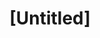 ---
pid: fs364
title: "[Untitled]"
location_transcription: At my house
coordinates: "[-75.150647051837, 39.955216563544]"
zipcode: NJ07049
gen_neighborhood: 
neighborhood: 
outside_phl: Usini SARDINIA
age: '9'
age_range: 6-13
instagram: 
image_file_name: fs_364.jpg
proposal_transcription: 
topic: Unknown
topic_summary: '0'
type: Other No Form
keywords_other: 
credit: Zaeir Young
image_labels: 
twitter: 
facebook: 
permalink: "/monuments/fs364/"
layout: item-page
---